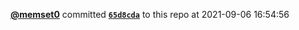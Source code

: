  <a href=https://github.com/memset0><strong>@memset0</strong></a>  committed <a href=https://github.com/memset0/memset0/commit/65d8cdaaafe6a089696d891cef6c8fd820825696><strong><code>65d8cda</code></strong></a> to this repo  at 2021-09-06 16:54:56 
